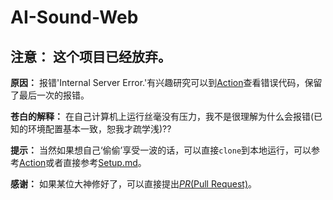 # AI-Sound-Web
## **注意：** 这个项目已经放弃。

**原因：** 报错'Internal Server Error.'有兴趣研究可以到[Action](https://github.com/LemonFan-maker/AI-Sound-Web/actions/runs/3558541125/jobs/5977282136)查看错误代码，保留了最后一次的报错。

**苍白的解释：** 在自己计算机上运行丝毫没有压力，我不是很理解为什么会报错(已知的环境配置基本一致，恕我才疏学浅)??

**提示：** 当然如果想自己‘偷偷’享受一波的话，可以直接`clone`到本地运行，可以参考[Action](https://github.com/LemonFan-maker/AI-Sound-Web/blob/master/.github/workflows/Service.yml)或者直接参考[Setup.md](./Setup.md)。

**感谢：** 如果某位大神修好了，可以直接提出[*PR*(Pull Request)](https://github.com/LemonFan-maker/AI-Sound-Web/pulls)。
